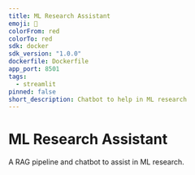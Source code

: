 ```yaml
---
title: ML Research Assistant
emoji: 🚀
colorFrom: red
colorTo: red
sdk: docker
sdk_version: "1.0.0"
dockerfile: Dockerfile
app_port: 8501
tags:
  - streamlit
pinned: false
short_description: Chatbot to help in ML research
---
```


# ML Research Assistant

A RAG pipeline and chatbot to assist in ML research.
